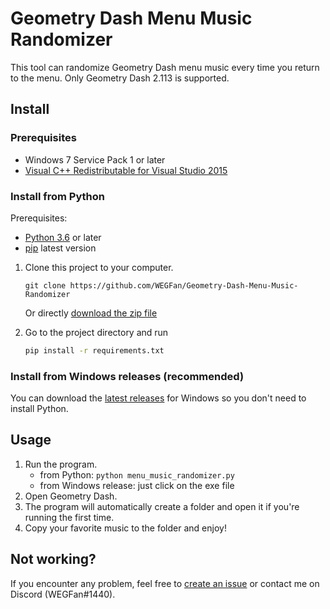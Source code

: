 # Geometry Dash Menu Music Randomizer

This tool can randomize Geometry Dash menu music every time you return to the menu. Only Geometry Dash 2.113 is supported.

## Install

### Prerequisites

- Windows 7 Service Pack 1 or later
- [Visual C++ Redistributable for Visual Studio 2015](https://www.microsoft.com/zh-cn/download/details.aspx?id=48145)

### Install from Python

Prerequisites:

- [Python 3.6](https://www.python.org/downloads/) or later
- [pip](https://pip.pypa.io/en/stable/installing/) latest version

1. Clone this project to your computer.

   ```shell
   git clone https://github.com/WEGFan/Geometry-Dash-Menu-Music-Randomizer
   ```

   Or directly [download the zip file](https://github.com/WEGFan/Geometry-Dash-Menu-Music-Randomizer/archive/master.zip)
2. Go to the project directory and run

   ```bash
   pip install -r requirements.txt
   ```

### Install from Windows releases (recommended)

You can download the [latest releases](https://github.com/WEGFan/Geometry-Dash-Menu-Music-Randomizer/releases) for Windows so you don't need to install Python.  

## Usage

1. Run the program.
   - from Python: `python menu_music_randomizer.py`
   - from Windows release: just click on the exe file
2. Open Geometry Dash.
3. The program will automatically create a folder and open it if you're running the first time.
4. Copy your favorite music to the folder and enjoy!

## Not working?

If you encounter any problem, feel free to [create an issue](https://github.com/WEGFan/Geometry-Dash-Menu-Music-Randomizer/issues/new) or contact me on Discord (WEGFan#1440).
